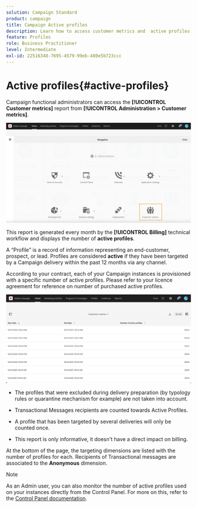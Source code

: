 ```yaml
---
solution: Campaign Standard
product: campaign
title: Campaign Active profiles
description: Learn how to access customer metrics and  active profiles
feature: Profiles
role: Business Practitioner
level: Intermediate
exl-id: 22516348-7695-4579-99eb-480e5b723ccc
---
```

# Active profiles{#active-profiles}

Campaign functional administrators can access the **[!UICONTROL Customer metrics]** report from **[!UICONTROL Administration > Customer metrics]**. 

![](assets/audience_customer_metrics.png)

This report is generated every month by the **[!UICONTROL Billing]** technical workflow and displays the number of **active profiles**. 

A “Profile” is a record of information representing an end-customer, prospect, or lead. Profiles are considered **active** if they have been targeted by a Campaign delivery within the past 12 months via any channel. 

According to your contract, each of your Campaign instances is provisioned with a specific number of active profiles. Please refer to your licence agreement for reference on number of purchased active profiles.

![](assets/audience_active_profiles_list.png)



* The profiles that were excluded during delivery preparation (by typology rules or quarantine mechanism for example) are not taken into account. 

* Transactional Messages recipients are counted towards Active Profiles.

* A profile that has been targeted by several deliveries will only be counted once. 

* This report is only informative, it doesn't have a direct impact on billing. 

At the bottom of the page, the targeting dimensions are listed with the number of profiles for each. Recipients of Transactional messages are associated to the **Anonymous** dimension.

>[!NOTE]
>
>As an Admin user, you can also monitor the number of active profiles used on your instances directly from the Control Panel. For more on this, refer to the [Control Panel documentation](https://experienceleague.adobe.com/docs/control-panel/using/performance-monitoring/active-profiles-monitoring.html).
>
